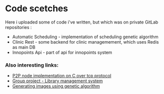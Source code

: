 # Code scetches
Here i uploaded some of code i've written, but which was on private GitLab repositories :

- Automatic Scheduling - implementation of scheduling genetic algorithm
- Clinic Rest - some backend for clinic managemement, which uses Redis as main DB
- Innopoints Api - part of api for innopoints system

### Also interesting links:
- [P2P node implementation on C over tcp protocol](https://github.com/RedMoon32/NetworkLabs/blob/master/week10/node.c) 
- [Group project - Library management system](https://github.com/LibrinnoTeam/LibraryHelpBot)
- [Generating images using genetic algorithm](https://github.com/RedMoon32/GAImages)
